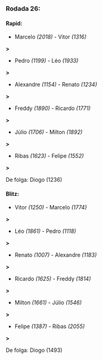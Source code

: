 ### Rodada 26:

#### Rapid:

* Marcelo *(2018)*     -     Vitor *(1316)*

 **>** 
* Pedro *(1199)*     -     Léo *(1933)*

 **>** 
* Alexandre *(1154)*     -     Renato *(1234)*

 **>** 
* Freddy *(1890)*     -     Ricardo *(1771)*

 **>** 
* Júlio *(1706)*     -     Milton *(1892)*

 **>** 
* Ribas *(1623)*     -     Felipe *(1552)*

 **>** 

De folga: Diogo (1236)

#### Blitz:

* Vitor *(1250)*     -     Marcelo *(1774)*

 **>** 
* Léo *(1861)*     -     Pedro *(1118)*

 **>** 
* Renato *(1007)*     -     Alexandre *(1183)*

 **>** 
* Ricardo *(1625)*     -     Freddy *(1814)*

 **>** 
* Milton *(1661)*     -     Júlio *(1546)*

 **>** 
* Felipe *(1387)*     -     Ribas *(2055)*

 **>** 

De folga: Diogo (1493)

